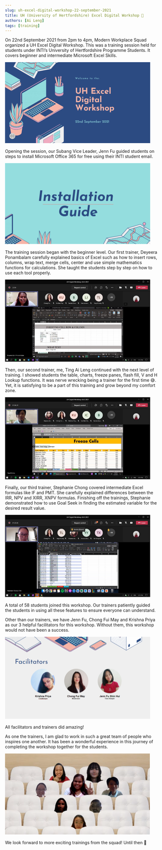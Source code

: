 ```yaml
---
slug: uh-excel-digital-workshop-22-september-2021
title: UH (University of Hertfordshire) Excel Digital Workshop 🚀
authors: [Ai Leng]
tags: [training]
---
```


On 22nd September 2021 from 2pm to 4pm, Modern Workplace Squad organized a UH Excel Digital Workshop. This was a training session held for students under INTI’s University of Hertfordshire Programme Students. It covers beginner and intermediate Microsoft Excel Skills.

![UH Excel Digital Workshop](img/uh-excel-digital-workshop-sept-2021/pic-1.png)

<!--truncate-->

Opening the session, our Subang Vice Leader, Jenn Fu guided students on steps to install Microsoft Office 365 for free using their INTI student email.

![Installation Guide](img/uh-excel-digital-workshop-sept-2021/pic-2.png)

The training session began with the beginner level. Our first trainer, Deyeera Ponambalam carefully explained basics of Excel such as how to insert rows, columns, wrap text, merge cells, center and use simple mathematics functions for calculations. She taught the students step by step on how to use each tool properly.

![Deyeera Ponambalam's Excel Session](img/uh-excel-digital-workshop-sept-2021/pic-3.png)

Then, our second trainer, me, Ting Ai Leng continued with the next level of training. I showed students the table, charts, freeze panes, flash fill, V and H Lookup functions. It was nerve wrecking being a trainer for the first time 😅. Yet, it is satisfying to be a part of this training and grow beyond my comfort zone.  

![Ting Ai Leng's Excel Session](img/uh-excel-digital-workshop-sept-2021/pic-4.png)

Finally, our third trainer, Stephanie Chong covered intermediate Excel formulas like IF and PMT. She carefully explained differences between the IRR, NPV and XIRR, XNPV formulas. Finishing off the trainings, Stephanie demonstrated how to use Goal Seek in finding the estimated variable for the desired result value.  

![Stephanie Chong's Excel Session](img/uh-excel-digital-workshop-sept-2021/pic-5.png)

A total of 58 students joined this workshop. Our trainers patiently guided the students in using all these features to ensure everyone can understand.  

Other than our trainers, we have Jenn Fu, Chong Fui May and Krishna Priya as our 3 helpful facilitators for this workshop. Without them, this workshop would not have been a success.  

![Facilitators of UH Excel Digital Workshop](img/uh-excel-digital-workshop-sept-2021/pic-6.png)

All facilitators and trainers did amazing!  

As one the trainers, I am glad to work in such a great team of people who inspires one another. It has been a wonderful experience in this journey of completing the workshop together for the students.  

![Group Photo](img/uh-excel-digital-workshop-sept-2021/pic-7.png)

We look forward to more exciting trainings from the squad! Until then 🙂
